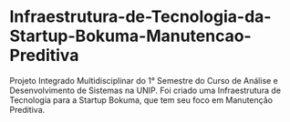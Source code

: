 # Infraestrutura-de-Tecnologia-da-Startup-Bokuma-Manutencao-Preditiva

Projeto Integrado Multidisciplinar do 1° Semestre do Curso de Análise e Desenvolvimento de Sistemas na UNIP.
Foi criado uma Infraestrutura de Tecnologia para a Startup Bokuma, que tem seu foco em Manutenção Preditiva.
